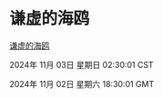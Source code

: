 # 谦虚的海鸥
[谦虚的海鸥](http://219.139.197.74:56308/qxdho/course/base/hotlink/index.php)

2024年 11月 03日 星期日 02:30:01 CST

2024年 11月 02日 星期六 18:30:01 GMT
